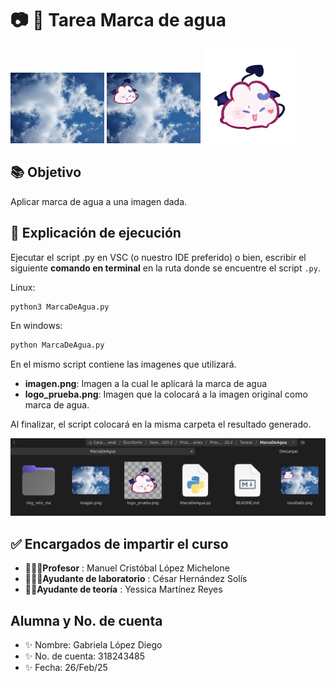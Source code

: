 # 📷 🌱 Tarea Marca de agua

<!-- Muestra tres imágenes en un mismo renglón -->
<p>
  <img src="imagen.png"  width="150"/>
  <img src="resultado.png" width="150"/>
  <img src="logo_prueba.png"  width="150"/>
</p>



## 📚 Objetivo 

Aplicar marca de agua a una imagen dada. 


## 📌 Explicación de ejecución

Ejecutar el script .py en VSC (o nuestro IDE preferido) o bien, escribir el siguiente **comando en terminal** en la ruta donde se encuentre el script ``.py``.

Linux:

``` bash
python3 MarcaDeAgua.py
```

En windows:

``` bash
python MarcaDeAgua.py
```

En el mismo script contiene las imagenes que utilizará. 
- **imagen.png**: Imagen a la cual le aplicará la marca de agua
- **logo_prueba.png**: Imagen que la colocará a la imagen original como marca de agua.

Al finalizar, el script colocará en la misma carpeta el resultado generado. 

<img src="img_readme/ss.png" width=650>






## ✅ Encargados de impartir el curso

* 👨🏻‍🏫**Profesor** : Manuel Cristóbal López Michelone
* 👨🏻‍💻**Ayudante de laboratorio** : César Hernández Solís
* 👩🏻**Ayudante de teoría** : Yessica Martínez Reyes








## Alumna y No. de cuenta

* ✨ Nombre: Gabriela López Diego 
* ✨ No. de cuenta: 318243485
* ✨ Fecha: 26/Feb/25